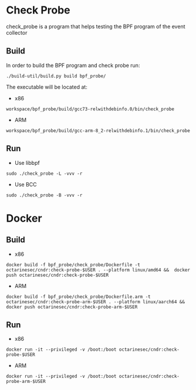 # Check Probe
check_probe is a program that helps testing the BPF program of the event collector

## Build
In order to build the BPF program and check probe run:
```
./build-util/build.py build bpf_probe/
```
The executable will be located at:
* x86
```
workspace/bpf_probe/build/gcc73-relwithdebinfo.0/bin/check_probe
```
* ARM
```
workspace/bpf_probe/build/gcc-arm-8_2-relwithdebinfo.1/bin/check_probe
```

## Run
* Use libbpf
```
sudo ./check_probe -L -vvv -r
```
* Use BCC
```
sudo ./check_probe -B -vvv -r
```

# Docker
## Build
* x86
```
docker build -f bpf_probe/check_probe/Dockerfile -t octarinesec/cndr:check-probe-$USER . --platform linux/amd64 &&  docker push octarinesec/cndr:check-probe-$USER
```
* ARM
```
docker build -f bpf_probe/check_probe/Dockerfile.arm -t octarinesec/cndr:check-probe-arm-$USER . --platform linux/aarch64 && docker push octarinesec/cndr:check-probe-arm-$USER
```
## Run
* x86
```
docker run -it --privileged -v /boot:/boot octarinesec/cndr:check-probe-$USER
```
* ARM
```
docker run -it --privileged -v /boot:/boot octarinesec/cndr:check-probe-arm-$USER
```